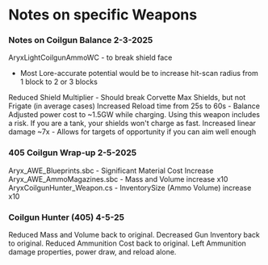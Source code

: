 # Notes on specific Weapons
### Notes on Coilgun Balance 2-3-2025

AryxLightCoilgunAmmoWC - to break shield face
* Most Lore-accurate potential would be to increase hit-scan radius from 1 block to 2 or 3 blocks

Reduced Shield Multiplier - Should break Corvette Max Shields, but not Frigate (in average cases)
Increased Reload time from 25s to 60s - Balance
Adjusted power cost to ~1.5GW while charging. Using this weapon includes a risk. If you are a tank, your shields won't charge as fast.
Increased linear damage ~7x - Allows for targets of opportunity if you can aim well enough


### 405 Coilgun Wrap-up 2-5-2025

Aryx_AWE_Blueprints.sbc - Significant Material Cost Increase
Aryx_AWE_AmmoMagazines.sbc - Mass and Volume increase x10
AryxCoilgunHunter_Weapon.cs - InventorySize (Ammo Volume) increase x10

### Coilgun Hunter (405) 4-5-25

Reduced Mass and Volume back to original. 
Decreased Gun Inventory back to original.
Reduced Ammunition Cost back to original.
Left Ammunition damage properties, power draw, and reload alone.